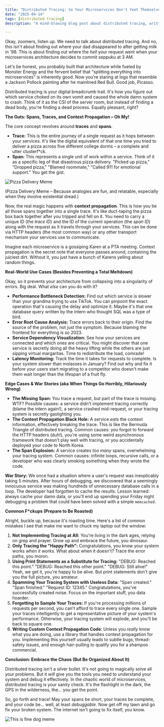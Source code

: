 ```yaml
---
title: "Distributed Tracing: So Your Microservices Don't Yeet Themselves into Oblivion (💀🙏)"
date: "2025-04-14"
tags: [distributed tracing]
description: "A mind-blowing blog post about distributed tracing, written for chaotic Gen Z engineers. Because let's be real, without it, your system is just ✨spicy spaghetti code✨."

---
```


Okay, zoomers, listen up. We need to talk about distributed tracing. And no, this isn't about finding out where your dad disappeared to after getting milk in '98. This is about finding out where the *hell* your request went when your microservices architecture decides to commit seppuku at 3 AM.

Let's be honest, you probably built that architecture while fueled by Monster Energy and the fervent belief that "splitting everything into microservices" is inherently good. Now you're staring at logs that resemble a Jackson Pollock painting after he mainlined Red Bull. Good job, Picasso.

Distributed tracing is your digital breadcrumb trail. It's how you figure out which service choked on its own vomit and caused the whole damn system to crash. Think of it as the CSI of the server room, but instead of finding a dead body, you're finding a dead process. Equally pleasant, right?

**The Guts: Spans, Traces, and Context Propagation – Oh My!**

The core concept revolves around **traces** and **spans**.

*   **Trace:** This is the entire journey of a single request as it hops between your services. It's like the digital equivalent of that one time you tried to deliver a pizza across five different college dorms – a complete and utter clusterf*ck.
*   **Span:** This represents a single unit of work within a service. Think of it as a specific leg of that disastrous pizza delivery. "Picked up pizza," "Dropped pizza," "Blamed roommate," "Called 911 for emotional support." You get the gist.

![Pizza Delivery Meme](https://i.kym-cdn.com/photos/images/newsfeed/001/870/241/a3b.png)

(Pizza Delivery Meme – Because analogies are fun, and relatable, especially when they involve existential dread.)

Now, the real magic happens with **context propagation**. This is how you tie all those spans together into a single trace. It's like duct-taping the pizza box back together after you tripped and fell on it. You need to carry a unique ID (the *trace ID*) and the ID of the current operation (the *span ID*) along with the request as it travels through your services. This can be done via HTTP headers (the most common way) or any other transport mechanism your services use to communicate.

Imagine each microservice is a gossiping Karen at a PTA meeting. Context propagation is the secret note that everyone passes around, containing the juiciest dirt. Without it, you just have a bunch of Karens yelling about random things.

**Real-World Use Cases (Besides Preventing a Total Meltdown)**

Okay, so it prevents your architecture from collapsing into a singularity of errors. Big deal. What *else* can you do with it?

*   **Performance Bottleneck Detection:** Find out which service is slower than your grandma trying to use TikTok. You can pinpoint the exact operation that's causing the delay and optimize it. Maybe it's that one database query written by the intern who thought SQL was a type of bird.
*   **Error Root Cause Analysis:** Trace errors back to their origin. Find the source of the problem, not just the symptom. Because blaming the frontend for everything is *so* 2023.
*   **Service Dependency Visualization:** See how your services are connected and which ones are critical. You might discover that one service is secretly doing all the heavy lifting while the others are just sipping virtual margaritas. Time to redistribute the load, comrade!
*   **Latency Monitoring:** Track the time it takes for requests to complete. Is your system slower than molasses in January? Find out why and fix it before your users start migrating to a competitor who doesn't make them wait longer than the lifespan of a fruit fly.

**Edge Cases & War Stories (aka When Things Go Horribly, Hilariously Wrong)**

*   **The Missing Span:** You trace a request, but part of the trace is missing. WTF? Possible causes: a service didn't implement tracing correctly (blame the intern again!), a service crashed mid-request, or your tracing system is secretly gaslighting you.
*   **The Context Propagation Black Hole:** A service *eats* the context information, effectively breaking the trace. This is like the Bermuda Triangle of distributed tracing. Common causes: you forgot to forward the HTTP headers (duh!), you're using some weird asynchronous framework that doesn't play well with tracing, or you accidentally deployed your code to North Korea.
*   **The Span Explosion:** A service creates *too many* spans, overwhelming your tracing system. Common causes: infinite loops, recursive calls, or a developer who was clearly smoking something when they wrote the code.

**War Story:** We once had a situation where a user's request was inexplicably taking 5 minutes. After hours of debugging, we discovered that a seemingly innocuous service was making hundreds of unnecessary database calls in a loop. The developer had forgotten to cache the results. Lesson learned: always cache your damn data, or you'll end up spending your Friday night debugging a problem that could have been solved with a simple `memcached`.

**Common F*ckups (Prepare to Be Roasted)**

Alright, buckle up, because it's roasting time. Here's a list of common mistakes I see that make me want to chuck my laptop out the window:

1.  **Not Implementing Tracing at All:** You're living in the dark ages, relying on grep and prayer. Grow up and embrace the future, you dinosaur.
2.  **Only Tracing the "Happy Path":** Congratulations, you know your system works *when it works*. What about when it doesn't? Trace the error paths, you moron.
3.  **Using Print Statements as a Substitute for Tracing:** "DEBUG: Reached this point." "DEBUG: Reached this other point." "DEBUG: Still alive!" Yeah, we get it, you're happy to be alive. But print statements don't give you the full picture, you amateur.
4.  **Spamming Your Tracing System with Useless Data:** "Span created." "Span finished." "Request ID: 12345." Congratulations, you've successfully created noise. Focus on the important stuff, you data hoarder.
5.  **Forgetting to Sample Your Traces:** If you're processing millions of requests per second, you can't afford to trace every single one. Sample your traces intelligently to get a representative picture of your system's performance. Otherwise, your tracing system will explode, and you'll be back to square one.
6. **Writing Custom Context Propagation Code**: Unless you *really* know what you are doing, use a library that handles context propagation for you. Implementing this yourself usually leads to subtle bugs, thread-safety issues, and enough hair-pulling to qualify you for a shampoo commercial.

**Conclusion: Embrace the Chaos (But Be Organized About It)**

Distributed tracing isn't a silver bullet. It's not going to magically solve all your problems. But it *will* give you the tools you need to understand your system and debug it effectively. In the chaotic world of microservices, distributed tracing is your sanity check. It's the flashlight in the dark, the GPS in the wilderness, the... you get the point.

So, go forth and trace! May your spans be short, your traces be complete, and your code be… well, at least *debuggable*. Now get off my lawn and go fix your broken system. The internet isn't going to fix itself, you know.

![This is fine dog meme](https://i.kym-cdn.com/entries/icons/original/000/018/690/dog.jpg)
